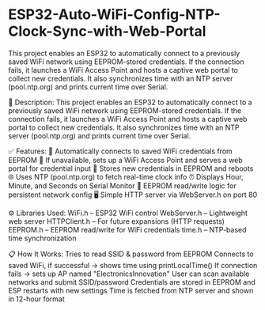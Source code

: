# ESP32-Auto-WiFi-Config-NTP-Clock-Sync-with-Web-Portal
This project enables an ESP32 to automatically connect to a previously saved WiFi network using EEPROM-stored credentials. If the connection fails, it launches a WiFi Access Point and hosts a captive web portal to collect new credentials. It also synchronizes time with an NTP server (pool.ntp.org) and prints current time over Serial.

📝 Description:
This project enables an ESP32 to automatically connect to a previously saved WiFi network using EEPROM-stored credentials. If the connection fails, it launches a WiFi Access Point and hosts a captive web portal to collect new credentials. It also synchronizes time with an NTP server (pool.ntp.org) and prints current time over Serial.

✅ Features:
🔌 Automatically connects to saved WiFi credentials from EEPROM
📶 If unavailable, sets up a WiFi Access Point and serves a web portal for credential input
📝 Stores new credentials in EEPROM and reboots
🌐 Uses NTP (pool.ntp.org) to fetch real-time clock info
⏰ Displays Hour, Minute, and Seconds on Serial Monitor
📡 EEPROM read/write logic for persistent network config
🖥️ Simple HTTP server via WebServer.h on port 80

⚙️ Libraries Used:
WiFi.h – ESP32 WiFi control
WebServer.h – Lightweight web server
HTTPClient.h – For future expansions (HTTP requests)
EEPROM.h – EEPROM read/write for WiFi credentials
time.h – NTP-based time synchronization

📋 How It Works:
Tries to read SSID & password from EEPROM
Connects to saved WiFi, if successful → shows time using printLocalTime()
If connection fails → sets up AP named "ElectronicsInnovation"
User can scan available networks and submit SSID/password
Credentials are stored in EEPROM and ESP restarts with new settings
Time is fetched from NTP server and shown in 12-hour format
